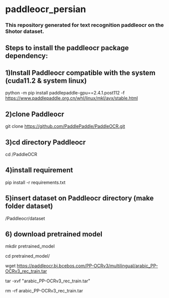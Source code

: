 # paddleocr_persian

### This repository generated for text recognition paddleocr on the Shotor dataset.


## Steps to install the paddleocr package dependency:


## 1)Install Paddleocr compatible with the system (cuda11.2 & system linux)

python -m pip install paddlepaddle-gpu==2.4.1.post112 -f https://www.paddlepaddle.org.cn/whl/linux/mkl/avx/stable.html

## 2)clone Paddleocr

git clone https://github.com/PaddlePaddle/PaddleOCR.git

## 3)cd directory Paddleocr

cd /PaddleOCR

## 4)install requirement

pip install -r requirements.txt

## 5)insert dataset on Paddleocr directory (make folder dataset)

/Paddleocr/dataset

## 6) download pretrained model

mkdir pretrained_model

cd pretrained_model/

wget  https://paddleocr.bj.bcebos.com/PP-OCRv3/multilingual/arabic_PP-OCRv3_rec_train.tar

tar -xvf "arabic_PP-OCRv3_rec_train.tar"

rm -rf arabic_PP-OCRv3_rec_train.tar
